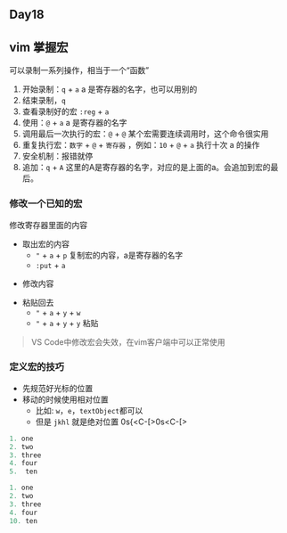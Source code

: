 ## Day18

## vim 掌握宏

可以录制一系列操作，相当于一个“函数”

1. 开始录制：`q` + `a` a 是寄存器的名字，也可以用别的
2. 结束录制，`q`
3. 查看录制好的宏 `:reg` + `a`
4. 使用：`@` + `a` a 是寄存器的名字
5. 调用最后一次执行的宏：`@` + `@` 某个宏需要连续调用时，这个命令很实用
6. 重复执行宏：`数字` + `@` + `寄存器` ，例如：`10` + `@` + `a` 执行十次 a 的操作
7. 安全机制：报错就停
8. 追加：`q` + `A` 这里的A是寄存器的名字，对应的是上面的a。会追加到宏的最后。

### 修改一个已知的宏

修改寄存器里面的内容

- 取出宏的内容
  - `"` + `a` + `p` 复制宏的内容，a是寄存器的名字
  - `:put` + `a`
* 修改内容
- 粘贴回去
  - `"` + `a` + `y` + `w`
  - `"` + `a` + `y` + `y` 粘贴
> VS Code中修改宏会失效，在vim客户端中可以正常使用

### 定义宏的技巧

- 先规范好光标的位置
- 移动的时候使用相对位置
  * 比如: `w`，`e`，`textObject`都可以
  * 但是 `jkhl` 就是绝对位置
  0s{<C-[>0s<C-[>

```js
1. one
2. two
3. three
4. four
5.  ten
```

```js
1. one
2. two
3. three
4. four
10. ten
```
